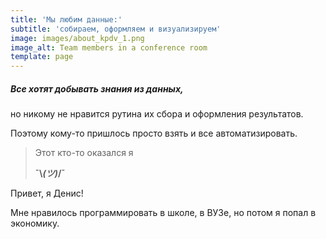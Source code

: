 ```yaml
---
title: 'Мы любим данные:'
subtitle: 'собираем, оформляем и визуализируем'
image: images/about_kpdv_1.png
image_alt: Team members in a conference room
template: page
---
```

##### Все хотят добывать знания из данных,

но никому не нравится рутина их сбора и оформления результатов.

Поэтому кому-то пришлось просто взять и все автоматизировать.

> Этот кто-то оказался я 
>
> **¯\\_(ツ)_/¯**

Привет, я Денис!

Мне нравилось программировать в школе, в ВУЗе, но потом я попал в экономику. 
